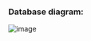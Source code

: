 ### Database diagram: 
![image](https://github.com/neblessed/jobhunter_telegram_bot/assets/110935510/c00e1e70-2f80-4971-89bf-ff961b9f771e)

